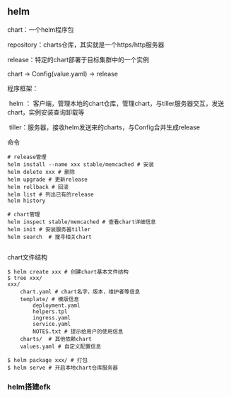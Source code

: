 ## helm

chart：一个helm程序包

repository：charts仓库，其实就是一个https/http服务器

release：特定的chart部署于目标集群中的一个实例

 

chart	-> Config(value.yaml) -> release



程序框架：

​	helm ： 客户端，管理本地的chart仓库，管理chart，与tiller服务器交互，发送chart，实例安装查询卸载等

​    tiller：服务器，接收helm发送来的charts，与Config合并生成release



命令

```shell
# release管理
helm install --name xxx stable/memcached # 安装
helm delete xxx # 删除
helm upgrade # 更新release
helm rollback # 回滚
helm list # 列出已有的release
helm history 

# chart管理
helm inspect stable/memcached # 查看chart详细信息
helm init # 安装服务器tiller
helm search  # 搜寻相关chart


```



chart文件结构

```shell
$ helm create xxx # 创建chart基本文件结构
$ tree xxx/
xxx/
	chart.yaml # chart名字，版本，维护者等信息
	template/ # 模版信息
		deployment.yaml 
		helpers.tpl
		ingress.yaml
		service.yaml
		NOTES.txt # 提示给用户的使用信息
	charts/  # 其他依赖chart
	values.yaml # 自定义配置信息
	
$ helm package xxx/ # 打包
$ helm serve # 开启本地chart仓库服务器

```

### helm搭建efk



